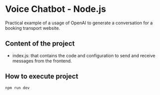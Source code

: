 # Voice Chatbot - Node.js

Practical example of a usage of OpenAI to generate a conversation for a booking transport website.

## Content of the project
- index.js: that contains the code and configuration to send and receive messages from the frontend.
  
## How to execute project
```
npm run dev
```
